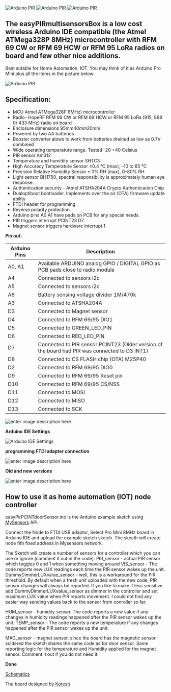 ![Arduino PIR](https://github.com/EasySensors/easyPIRmultisensorsBox2/blob/master/pics/Easy_PIR_MAIN.jpg?raw=true)
![Arduino PIR](https://github.com/EasySensors/easyPIRmultisensorsBox2/blob/master/pics/Easy_PIR_PCB_TOP.jpg?raw=true)
![Arduino PIR](https://github.com/EasySensors/easyPIRmultisensorsBox2/blob/master/pics/Easy_PIR_TOP.png?raw=true)


**The easyPIRmultisensorsBox is a low cost wireless Arduino IDE compatible (the Atmel ATMega328P 8MHz) microcontroller with  RFM 69 CW or RFM 69 HCW or RFM 95 LoRa  radios on board and few other nice additions.** 
------------------------------------------------------------------------

Best sutable for Home Automation, IOT.  You may think of it as Arduino Pro Mini plus all the items in the picture below:

![Arduino PIR](https://github.com/EasySensors/easyPIRmultisensorsBox2/blob/master/pics/replcePIR3.jpg?raw=true)

## Specification: ##

 - MCU Atmel ATMega328P 8MHz) microcontroller
 - Radio- HopeRF RFM 69 CW or RFM 69 HCW or RFM 95 LoRa  (915, 868 0r 433 MHz) radio on board
 - Enclosure dimensions 95mm*40mm*20mm 
 - Powered by two AA batteries
 - Booster converter alows to work from batteries drained as low as 0.7V combined
 - Wide operating temperature range. Tested -20 +40 Celsius
 - PIR sensor Am312 
 - Temperature and humidity sensor SHTC3 
 - High Accuracy Temperature Sensor ±0.4 °C (max), –10 to 85 °C
 - Precision Relative Humidity Sensor ± 3% RH (max), 0–80% RH
 - Light sensor BH1750,  spectral responsibility is approximately human eye response.
 - Authentication security - Atmel ATSHA204A Crypto Authentication Chip
 - Dualoptiboot bootloader. Implements over the air (OTA) firmware update ability
 - FTDI  header for programming
 - Reverse polarity protection.
 - Arduino pins A0 A1 have pads on PCB for any special needs.
 - PIR triggers interrupt PCINT23 D7
 - Magnet sensor triggers hardware interrupt 1

**Pin out:** 


Arduino Pins|	Description
------------|--------------
A0, A1 |	Available ARDUINO analog GPIO / DIGITAL GPIO as PCB pads close to radio module
A4 |	Connected to sensors i2c
A5 |	Connected to sensors i2c
A6 |	Battery sensing voltage divider 1M/470k
A3 |	Connected to  ATSHA204A
D3 |	Connected to  Magnet sensor
D4 |	Connected to RFM 69/95 DIO1 
D5 | Connected to  GREEN_LED_PIN
D6 | Connected to  RED_LED_PIN
D7 | Connected to  PIR sensor  PCINT23 (Older version of the board had PIR was connected to D3 INT1)
D8 |	Connected to CS FLASH chip (OTA) M25P40
D2 |	Connected to RFM 69/95 DIO0 
D9 | Connected to RFM 69/95 Reset pin 
D10 |	Connected to RFM 69/95 CS/NSS
D11 |	Connected to  MOSI
D12 |	Connected to  MISO
D13 |	Connected to  SCK

![enter image description here](https://github.com/EasySensors/easyPIRmultisensorsBox2/blob/master/pics/FTDIpinout.png?raw=true)

**Arduino IDE Settings**

![Arduino IDE Settings](https://github.com/EasySensors/ButtonSizeNode/blob/master/pics/IDEsettings.jpg?raw=true)


**programming FTDI adapter connection**

![enter image description here](https://github.com/EasySensors/ButtonSizeNode/blob/master/pics/FTDIvcc5-3.jpg?raw=true)


**Old and new versions**

![enter image description here](https://github.com/EasySensors/easyPIRmultisensorsBox2/blob/master/pics/NewOldPIR.jpg?raw=true)



How to use it as home automation (IOT) node controller
------------------------------------------------------

easyPirPCINTdoorSensor.ino is the Arduino example sketch using [MySensors](https://www.mysensors.org/) API. 


Connect the Node to FTDI USB adaptor, Select Pro Mini 8MHz board in Arduino IDE and upload the example sketch sketch.
The skecth will create node fith fixed address in Mysensors network.

The Sketch will create a number of sensors for a controller which you can use or ignore (comment it out in the code).
PIR_sensor - actual PIR sensor which toggles 0 and 1 when something moving around
VIS_sensor  - The code reports new LUX readings each time the PIR sensor wakes up the unit. 
DummyDimmerLUXvalue_sensor - well, this is a workaround for the PIR threshold.  By default when a fresh unit uploaded with the new code, PIR sensor changes will always be reported. If you like to make it less sensitive add  DummyDimmerLUXvalue_sensor  as dimmer in the controller and set maximum LUX value when PIR reports movement. I could not find any easier way sending values back to the sensor from conroller so far.
 
HUM_sensor - humidity sensor. The code reports a new value if any changes in humidity readings happened after the PIR sensor wakes up the unit. 
TEMP_sensor - The code reports a new temperature if any changes happened after the PIR sensor wakes up the unit.

MAG_sensor - magnet sensor, since the board has the magnetic sensor soldered the sketch shares the same code as for door sensor. Same reporting logic for the temperature and Humidity applied for the magnet sensor. Comment it out if you do not need it. 


**Done**

[Schematics](https://github.com/EasySensors/easyPIRmultisensorsBox2/blob/master/Schematics_pir_magnet_window_sensor.PDF)

The board designed by  [Koresh](https://www.openhardware.io/user/143/projects/Koresh)

